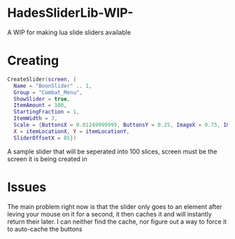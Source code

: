 # HadesSliderLib-WIP-
A WIP for making lua slide sliders available
# Creating
```lua
CreateSlider(screen, {
  Name = "BoonSlider" .. 1, 
  Group = "Combat_Menu", 
  ShowSlider = true, 
  ItemAmount = 100, 
  StartingFraction = 1, 
  ItemWidth = 3, 
  Scale = {ButtonsX = 0.01249999999, ButtonsY = 0.25, ImageX = 0.75, ImageY = 1.25}, 
  X = itemLocationX, Y = itemLocationY, 
  SliderOffsetX = 85})
```
 A sample slider that will be seperated into 100 slices, screen must be the screen it is being created in
# Issues 
  The main problem right now is that the slider only goes to an element after leving your mouse on it for a second, it then caches it and will instantly return their later. I can neither find the cache, nor figure out a way to force it to auto-cache the buttons 
